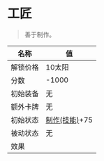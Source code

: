 # 工匠  
> 善于制作。  
  
名称  |  值  
----  |  ----  
解锁价格  |  10太阳  
分数  |  -1000  
初始装备  |  无  
额外卡牌  |  无  
初始状态  |  [制作(技能)](Skill_Crafting.md)+75  
被动状态  |  无  
效果  |    
